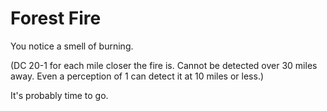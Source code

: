 # Forest Fire

You notice a smell of burning. 

(DC 20-1 for each mile closer the fire is. Cannot be detected over 30 miles away. Even a perception of 1 can detect it at 10 miles or less.) 

  

It's probably time to go.